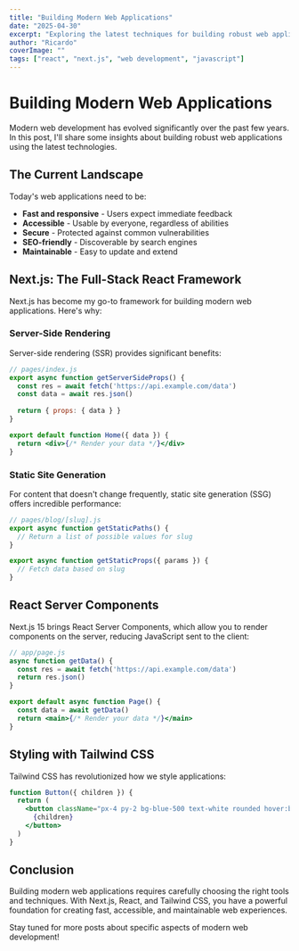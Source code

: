 ```yaml
---
title: "Building Modern Web Applications"
date: "2025-04-30"
excerpt: "Exploring the latest techniques for building robust web applications with React and Next.js"
author: "Ricardo"
coverImage: ""
tags: ["react", "next.js", "web development", "javascript"]
---
```


# Building Modern Web Applications

Modern web development has evolved significantly over the past few years. In this post, I'll share some insights about building robust web applications using the latest technologies.

## The Current Landscape

Today's web applications need to be:

- **Fast and responsive** - Users expect immediate feedback
- **Accessible** - Usable by everyone, regardless of abilities
- **Secure** - Protected against common vulnerabilities
- **SEO-friendly** - Discoverable by search engines
- **Maintainable** - Easy to update and extend

## Next.js: The Full-Stack React Framework

Next.js has become my go-to framework for building modern web applications. Here's why:

### Server-Side Rendering

Server-side rendering (SSR) provides significant benefits:

```jsx
// pages/index.js
export async function getServerSideProps() {
  const res = await fetch('https://api.example.com/data')
  const data = await res.json()
  
  return { props: { data } }
}

export default function Home({ data }) {
  return <div>{/* Render your data */}</div>
}
```

### Static Site Generation

For content that doesn't change frequently, static site generation (SSG) offers incredible performance:

```jsx
// pages/blog/[slug].js
export async function getStaticPaths() {
  // Return a list of possible values for slug
}

export async function getStaticProps({ params }) {
  // Fetch data based on slug
}
```

## React Server Components

Next.js 15 brings React Server Components, which allow you to render components on the server, reducing JavaScript sent to the client:

```jsx
// app/page.js
async function getData() {
  const res = await fetch('https://api.example.com/data')
  return res.json()
}

export default async function Page() {
  const data = await getData()
  return <main>{/* Render your data */}</main>
}
```

## Styling with Tailwind CSS

Tailwind CSS has revolutionized how we style applications:

```jsx
function Button({ children }) {
  return (
    <button className="px-4 py-2 bg-blue-500 text-white rounded hover:bg-blue-600 transition-colors">
      {children}
    </button>
  )
}
```

## Conclusion

Building modern web applications requires carefully choosing the right tools and techniques. With Next.js, React, and Tailwind CSS, you have a powerful foundation for creating fast, accessible, and maintainable web experiences.

Stay tuned for more posts about specific aspects of modern web development!